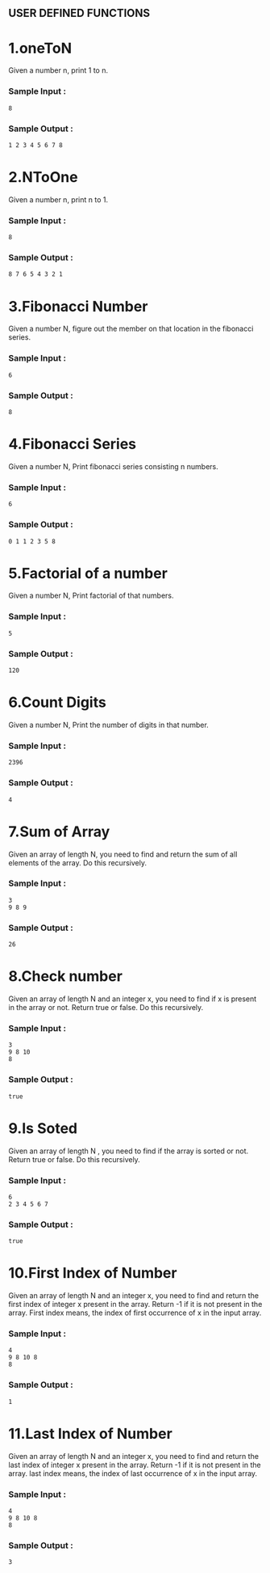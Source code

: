 ## USER DEFINED FUNCTIONS

# 1.oneToN
Given a number n, print 1 to n. 
<br>
 ### Sample Input :<br>
```
8 
```
### Sample Output :<br>
``` 
1 2 3 4 5 6 7 8
```
# 2.NToOne
Given a number n, print n to 1. 
<br>
 ### Sample Input :<br>
```
8 
```
### Sample Output :<br>
``` 
8 7 6 5 4 3 2 1
```
# 3.Fibonacci Number

Given a number N, figure out the member on that location in the fibonacci series.
### Sample Input :<br>

```
6
```
### Sample Output :<br>
``` 
8
```
# 4.Fibonacci Series

Given a number N, Print fibonacci series consisting n numbers.
### Sample Input :<br>

```
6
```
### Sample Output :<br>
``` 
0 1 1 2 3 5 8
```
# 5.Factorial of a number

Given a number N, Print factorial of that numbers.
### Sample Input :<br>

```
5
```
### Sample Output :<br>
``` 
120
```

# 6.Count Digits

Given a number N, Print the number of digits in that number.
### Sample Input :<br>

```
2396
```
### Sample Output :<br>
``` 
4
```

# 7.Sum of Array

Given an array of length N, you need to find and return the sum of all elements of the array.
Do this recursively.
### Sample Input :<br>

```
3
9 8 9
```
### Sample Output :<br>
``` 
26
```
# 8.Check number 
Given an array of length N and an integer x, you need to find if x is present in the array or not. Return true or false.
Do this recursively.
### Sample Input :<br>

```
3
9 8 10
8
```
### Sample Output :<br>
``` 
true
```
# 9.Is Soted
Given an array of length N , you need to find if the array is sorted or not. Return true or false.
Do this recursively.
### Sample Input :<br>

```
6
2 3 4 5 6 7
```
### Sample Output :<br>
``` 
true
```
# 10.First Index of Number

Given an array of length N and an integer x, you need to find and return the first index of integer x present in the array. Return -1 if it is not present in the array.
First index means, the index of first occurrence of x in the input array.
### Sample Input :<br>

```
4
9 8 10 8
8
```
### Sample Output :<br>
``` 
1
```
# 11.Last Index of Number

Given an array of length N and an integer x, you need to find and return the last index of integer x present in the array. Return -1 if it is not present in the array.
last index means, the index of last occurrence of x in the input array.
### Sample Input :<br>

```
4
9 8 10 8
8
```
### Sample Output :<br>
``` 
3
```